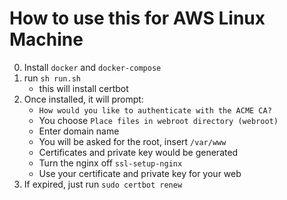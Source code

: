 # How to use this for AWS Linux Machine

0. Install `docker` and `docker-compose`
1. run `sh run.sh`
    - this will install certbot
2. Once installed, it will prompt:
    - `How would you like to authenticate with the ACME CA?`
    - You choose `Place files in webroot directory (webroot)`
    - Enter domain name
    - You will be asked for the root, insert `/var/www`
    - Certificates and private key would be generated
    - Turn the nginx off `ssl-setup-nginx`
    - Use your certificate and private key for your web
3. If expired, just run `sudo certbot renew`
